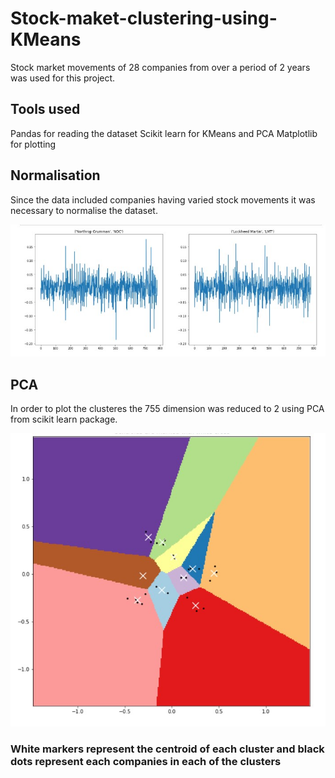 # Stock-maket-clustering-using-KMeans

Stock market movements of 28 companies from over a period of 2 years was used for this project.
## Tools used 

Pandas for reading the dataset
Scikit learn for KMeans and PCA
Matplotlib for plotting

## Normalisation 

Since the data included companies having varied stock movements it was necessary to normalise the dataset.

<img src="images/normalization.jpg">

## PCA 

In order to plot the clusteres the 755 dimension was reduced to 2 using PCA from scikit learn package.

<img src="images/pca.jpg">

### White markers represent the centroid of each cluster and black dots represent each companies in each of the clusters
